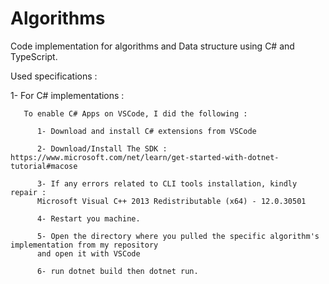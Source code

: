 # Algorithms
Code implementation for algorithms and Data structure using C# and TypeScript.

Used specifications : 

1- For C# implementations :

       To enable C# Apps on VSCode, I did the following : 
            
          1- Download and install C# extensions from VSCode            

          2- Download/Install The SDK : https://www.microsoft.com/net/learn/get-started-with-dotnet-tutorial#macose 
          
          3- If any errors related to CLI tools installation, kindly repair : 
          Microsoft Visual C++ 2013 Redistributable (x64) - 12.0.30501        
          
          4- Restart you machine. 
          
          5- Open the directory where you pulled the specific algorithm's implementation from my repository 
          and open it with VSCode
          
          6- run dotnet build then dotnet run.
